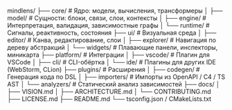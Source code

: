 mindlens/
├── core/                  # Ядро: модели, вычисления, трансформеры
│   ├── model/             # Сущности: блоки, связи, слои, контексты
│   ├── engine/            # Интерпретация, валидация, зависимостные графы
│   └── runtime/           # Сигналы, реактивность, состояния
├── ui/                    # Визуальная среда
│   ├── editor/            # Канва, редактирование, слои
│   ├── explorer/          # Навигация по дереву абстракций
│   └── widgets/           # Плавающие панели, инспекторы, миникарта
├── platform/              # Интеграции
│   ├── vscode/            # Плагин для VSCode
│   ├── cli/               # CLI-обёртка
│   └── ide/               # Плагины для других IDE (WebStorm, CLion)
├── plugins/               # Расширения
│   ├── codegen/           # Генерация кода по DSL
│   ├── importers/         # Импорты из OpenAPI / C4 / TS AST
│   └── analyzers/         # Статический анализ зависимостей
├── docs/
│   ├── VISION.md
│   ├── ARCHITECTURE.md
│   └── CONTRIBUTING.md
├── LICENSE.md
├── README.md
└── tsconfig.json / CMakeLists.txt
